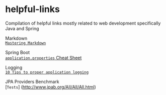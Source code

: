 # helpful-links
Compilation of helpful links mostly related to web development specifically Java and Spring

Markdown<br/>
[`Mastering Markdown`](https://guides.github.com/features/mastering-markdown/)

Spring Boot<br/>
[`application.properties` Cheat Sheet](http://docs.spring.io/spring-boot/docs/current/reference/html/common-application-properties.html)

Logging<br/>
[`10 Tips to proper application logging`](http://www.javacodegeeks.com/2011/01/10-tips-proper-application-logging.html)

JPA Providers Benchmark<br/>
[`Tests`] (http://www.jpab.org/All/All/All.html)

